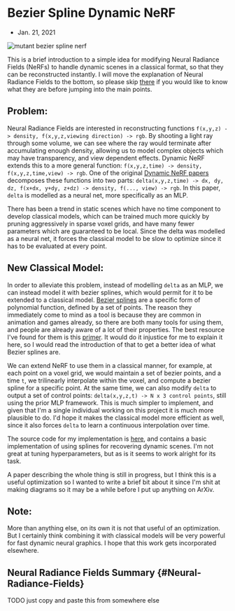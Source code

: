 # Bezier Spline Dynamic NeRF

- Jan. 21, 2021

![mutant bezier spline nerf](images/mutant.gif)

This is a brief introduction to a simple idea for modifying Neural Radiance Fields (NeRFs) to handle
dynamic scenes in a classical format, so that they can be reconstructed instantly. I will
move the explanation of Neural Radiance Fields to the bottom, so please skip
[there](#Neural-Radiance-Fields) if you would like to know what they are before jumping into the
main points.

## Problem:

Neural Radiance Fields are interested in reconstructing functions `f(x,y,z) -> density,
f(x,y,z,viewing direction) -> rgb`.
By shooting a light ray through some volume, we can see where the ray would terminate after
accumulating enough density, allowing us to model complex objects which may have transparency,
and view dependent effects. Dynamic NeRF extends this to a more general function:
`f(x,y,z,time) -> density, f(x,y,z,time,view) -> rgb`. One of the original [Dynamic NeRF
papers](https://arxiv.org/abs/2011.13961) decomposes these functions into two parts:
`delta(x,y,z,time) -> dx, dy, dz, f(x+dx, y+dy, z+dz) -> density, f(..., view) -> rgb`. In this paper,
`delta` is modelled as a neural net, more specifically as an MLP.

There has been a trend in static scenes which have no time component to develop classical
models, which can be trained much more quickly by pruning aggressively in sparse voxel grids,
and have many fewer parameters which are guaranteed to be local. Since the delta was modelled as
a neural net, it forces the classical model to be slow to optimize since it has to be evaluated
at every point.

## New Classical Model:

In order to alleviate this problem, instead of modelling `delta` as an MLP, we can instead model
it with bezier splines, which would permit for it to be extended to a classical model.  [Bezier
splines](https://en.wikipedia.org/wiki/B%C3%A9zier_curve) are a specific form of polynomial
function, defined by a set of points. The reason they immediately come to mind as a tool is
because they are common in animation and games already, so there are both many tools for using
them, and people are already aware of a lot of their properties. The best resource I've found
for them is this [primer](https://pomax.github.io/bezierinfo/). It would do it injustice for me
to explain it here, so I would read the introduction of that to get a better idea of what Bezier
splines are.

We can extend NeRF to use them in a classical manner, for example, at each point on a voxel
grid, we would maintain a set of bezier points, and a time `t`, we trilinearly interpolate
within the voxel, and compute a bezier spline for a specific point. At the same time, we can
also modify `delta` to output a set of control points: `delta(x,y,z,t) -> N x 3 control
points`, still using the prior MLP framework. This is much simpler to implement, and given that
I'm a single individual working on this project it is much more plausible to do. I'd hope it
makes the classical model more efficient as well, since it also forces `delta` to learn a
continuous interpolation over time.

The source code for my implementation is
[here](https://github.com/JulianKnodt/nerf_atlas/blob/4e4c8e9911a283c76ce632178f9c989bfccb6eb8/src/nerf.py#L911),
and contains a basic implementation of using splines for recovering dynamic scenes. I'm not
great at tuning hyperparameters, but as is it seems to work alright for its task.

A paper describing the whole thing is still in progress, but I think this is a useful
optimization so I wanted to write a brief bit about it since I'm shit at making diagrams so it
may be a while before I put up anything on ArXiv.

## Note:

More than anything else, on its own it is not that useful of an optimization. But I certainly
think combining it with classical models will be very powerful for fast dynamic neural
graphics. I hope that this work gets incorporated elsewhere.

## Neural Radiance Fields Summary {#Neural-Radiance-Fields}

TODO just copy and paste this from somewhere else
